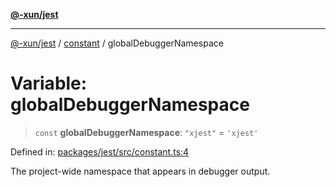 [**@-xun/jest**](../../README.md)

***

[@-xun/jest](../../README.md) / [constant](../README.md) / globalDebuggerNamespace

# Variable: globalDebuggerNamespace

> `const` **globalDebuggerNamespace**: `"xjest"` = `'xjest'`

Defined in: [packages/jest/src/constant.ts:4](https://github.com/Xunnamius/test-utils/blob/604fe556e29c02dc61319452730f6809aaaac02c/packages/jest/src/constant.ts#L4)

The project-wide namespace that appears in debugger output.
